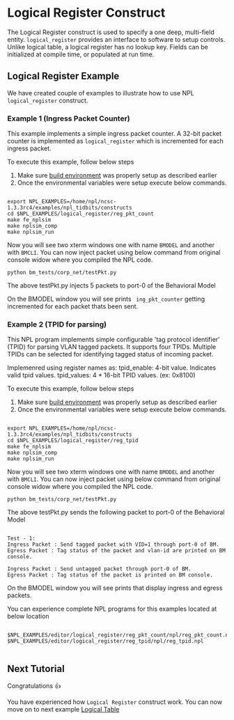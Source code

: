 # Logical Register Construct

The Logical Register construct is used to specify a one deep, multi-field entity.
``` logical_register ``` provides an interface to software to setup controls. Unlike logical table, a logical register has no lookup key. Fields can be initialized at compile time, or populated at run time.


## Logical Register Example 

We have created couple of examples to illustrate how to use NPL ```logical_register``` construct.

### Example 1 (Ingress Packet Counter)
This example implements a simple ingress packet counter. A 32-bit packet counter is implemented as ```logical_register``` which is incremented for each ingress packet.

To execute this example, follow below steps

1. Make sure [build environment](https://github.com/nplang/NPL-Tutorials#npl-build-enivronment) was properly setup as described earlier
2. Once the environmental variables were setup execute below commands. 
````

export NPL_EXAMPLES=/home/npl/ncsc-1.3.3rc4/examples/npl_tidbits/constructs
cd $NPL_EXAMPLES/logical_register/reg_pkt_count
make fe_nplsim
make nplsim_comp
make nplsim_run

````

Now you will see two xterm windows one with name ```BMODEL``` and another with ```BMCLI```. You can now inject packet using below command  from original console widow where you compiled the NPL code. 

````
python bm_tests/corp_net/testPkt.py

````

The above testPkt.py injects 5 packets to port-0 of the Behavioral Model

On the BMODEL window you will see prints ```` ing_pkt_counter```` getting incremented for each packet thats been sent. 


### Example 2  (TPID for parsing)

This NPL program implements simple configurable 'tag protocol identifier' (TPID) for parsing VLAN tagged packets. It supports four TPIDs. Multiple TPIDs can be selected for identifying tagged status of incoming packet. 

Implemenred using register names as:
tpid_enable: 4-bit value. Indicates valid tpid values.
tpid_values: 4 * 16-bit TPID values. (ex: 0x8100)

To execute this example, follow below steps

1. Make sure [build environment](https://github.com/nplang/NPL-Tutorials#npl-build-enivronment) was properly setup as described earlier
2. Once the environmental variables were setup execute below commands. 
````

export NPL_EXAMPLES=/home/npl/ncsc-1.3.3rc4/examples/npl_tidbits/constructs
cd $NPL_EXAMPLES/logical_register/reg_tpid
make fe_nplsim
make nplsim_comp
make nplsim_run

````

Now you will see two xterm windows one with name ```BMODEL``` and another with ```BMCLI```. You can now inject packet using below command  from original console widow where you compiled the NPL code. 

````
python bm_tests/corp_net/testPkt.py

````

The above testPkt.py sends  the following packet to port-0 of the Behavioral Model
````

Test - 1:
Ingress Packet : Send tagged packet with VID=1 through port-0 of BM.
Egress Packet : Tag status of the packet and vlan-id are printed on BM console.

Ingress Packet : Send untagged packet through port-0 of BM.
Egress Packet : Tag status of the packet is printed on BM console.

````
On the BMODEL window you will see prints that display ingress and egress packets.

You can experience complete NPL programs for this examples located at below location

````

$NPL_EXAMPLES/editor/logical_register/reg_pkt_count/npl/reg_pkt_count.npl
$NPL_EXAMPLES/editor/logical_register/reg_tpid/npl/reg_tpid.npl


````

## Next Tutorial 

Congratulations :+1:

You have experienced how ```Logical Register``` construct work. You can now move on to next example [Logical Table](https://github.com/nplang/NPL-Tutorials/tree/master/NPL-Tidbits/Logical-Table)

